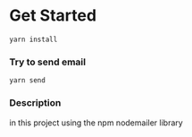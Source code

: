 # Get Started

```
yarn install
```

### Try to send email

```
yarn send
```

### Description
in this project using the npm nodemailer library
